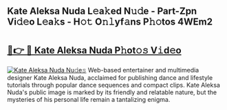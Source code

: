 ## Kate Aleksa Nuda L𝚎a𝚔ed N𝚞𝚍e - Part-Zpn Vi𝚍𝚎o L𝚎a𝚔s - H𝚘𝚝 O𝚗𝚕yf𝚊ns P𝚑𝚘tos 4WEm2

# <h2><a href="http://kf71i8l.oniu.top/?m=Kate+Aleksa+Nuda">🔗👉 🔴 Kate Aleksa Nuda P𝚑ot𝚘𝚜 V𝚒d𝚎o</a></h2>

[![Kate Aleksa Nuda Nu𝚍e𝚜](https://i.imgur.com/0qMVB7G.gif)](http://kf71i8l.oniu.top/?m=Kate+Aleksa+Nuda)
Web-based entertainer and multimedia designer Kate Aleksa Nuda, acclaimed for publishing dance and lifestyle tutorials through popular dance sequences and compact clips. Kate Aleksa Nuda's public image is marked by its friendly and relatable nature, but the mysteries of his personal life remain a tantalizing enigma.  
